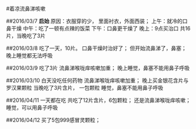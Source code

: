 #着凉流鼻涕咳嗽

##2016/03/7
**启始**
原因：衣服穿的少， 里面衬衣，外面西装；
上午：就冷的口鼻干燥
中午：吃了一顿有点辣的饭菜
下午：口鼻更干燥了
晚上：9点买治口 共16片，当晚吃了3片

##2016/03/8
吃了一天，10片。
口鼻干燥时治好了； 但开始流鼻涕了，鼻塞；晚上睡觉都无法呼吸

##2016/03/9
吃了3片
流鼻涕喉咙痒咳嗽加重；
晚上睡觉，鼻塞不能用鼻子呼吸

##2016/03/10
白天没吃任何药物
流鼻涕喉咙痒咳嗽加重；
晚上买金银花含片与罗汉果颗粒
当晚吃了3片含片， 一包颗粒
睡觉，鼻塞不能用鼻子呼吸

##2016/04/11
一天都在吃
共吃了12片含片，6包颗粒；
还是流鼻涕喉咙痒咳嗽；
睡觉，可以用鼻子呼吸

##2016/04/12
买了5包999感冒灵颗粒；
